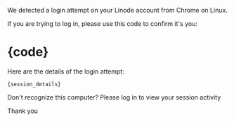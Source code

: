 We detected a login attempt on your Linode account from Chrome on Linux.

If you are trying to log in, please use this code to confirm it's you:

# {code}

Here are the details of the login attempt:

```
{session_details}
```

Don't recognize this computer? Please log in to view your session activity

Thank you